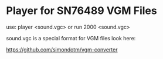 # Player for SN76489 VGM Files

use:
player <sound.vgc> or run 2000 <sound.vgc>

sound.vgc is a special format for VGM files
look here:

https://github.com/simondotm/vgm-converter
